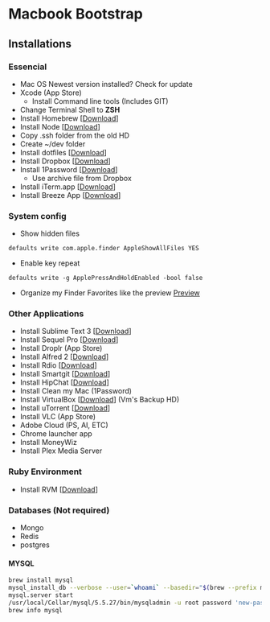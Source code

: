 # Macbook Bootstrap

## Installations

### Essencial
- Mac OS Newest version installed? Check for update
- Xcode (App Store)
  - Install Command line tools (Includes GIT)
- Change Terminal Shell to **ZSH**
- Install Homebrew [[Download](http://mxcl.github.io/homebrew/)]
- Install Node [[Download](http://nodejs.org/)]
- Copy .ssh folder from the old HD
- Create ~/dev folder
- Install dotfiles [[Download](https://github.com/djalmaaraujo/dotfiles)]
- Install Dropbox [[Download](http://dropbox.com/)]
- Install 1Password [[Download](https://agilebits.com/onepassword)]
	- Use archive file from Dropbox
- Install iTerm.app [[Download](http://www.iterm2.com/#/section/home)]
- Install Breeze App [[Download](http://www.autumnapps.com/breeze/)]

### System config
- Show hidden files
```
defaults write com.apple.finder AppleShowAllFiles YES
```
- Enable key repeat
```
defaults write -g ApplePressAndHoldEnabled -bool false
```
- Organize my Finder Favorites like the preview [Preview](http://cl.ly/image/2V3s3I0i3O2n)

### Other Applications
- Install Sublime Text 3 [[Download](http://www.sublimetext.com/3)]
- Install Sequel Pro [[Download](http://www.sequelpro.com/)]
- Install Droplr (App Store)
- Install Alfred 2 [[Download](http://alfredapp.com/)]
- Install Rdio [[Download](http://rdio.com/)]
- Install Smartgit [[Download](http://www.syntevo.com/smartgithg/)]
- Install HipChat [[Download](https://www.hipchat.com/)]
- Install Clean my Mac (1Password)
- Install VirtualBox [[Download](https://www.virtualbox.org/)] (Vm's Backup HD)
- Install uTorrent [[Download](http://www.utorrent.com/)]
- Install VLC (App Store)
- Adobe Cloud (PS, AI, ETC)
- Chrome launcher app
- Install MoneyWiz
- Install Plex Media Server

### Ruby Environment
- Install RVM  [[Download](https://rvm.io/)]

### Databases (Not required)
- Mongo
- Redis
- postgres

#### MYSQL
```bash
brew install mysql
mysql_install_db --verbose --user=`whoami` --basedir="$(brew --prefix mysql)" --datadir=/usr/local/var/mysql --tmpdir=/tmp
mysql.server start
/usr/local/Cellar/mysql/5.5.27/bin/mysqladmin -u root password 'new-password'
brew info mysql
```
